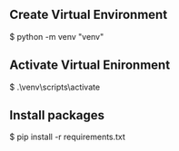 ## Create Virtual Environment
$ python -m venv "venv"

## Activate Virtual Enironment 
$ .\venv\scripts\activate

## Install packages
$ pip install -r  requirements.txt